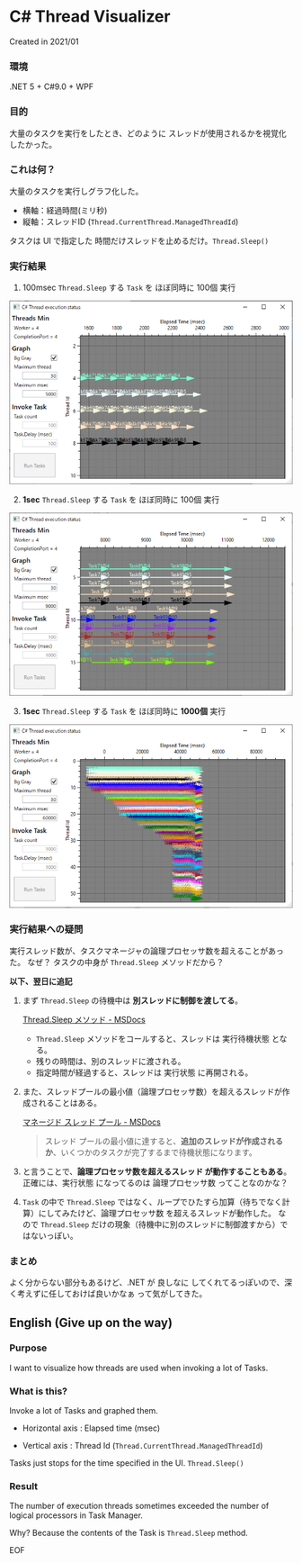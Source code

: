 # C# Thread Visualizer

Created in 2021/01



### 環境

.NET 5 + C#9.0 + WPF



### 目的

大量のタスクを実行をしたとき、どのように スレッドが使用されるかを視覚化したかった。



### これは何？

大量のタスクを実行しグラフ化した。

- 横軸：経過時間(ミリ秒)
- 縦軸：スレッドID (`Thread.CurrentThread.ManagedThreadId`)

タスクは UI で指定した 時間だけスレッドを止めるだけ。`Thread.Sleep()`



### 実行結果

1. 100msec `Thread.Sleep` する `Task` を ほぼ同時に 100個 実行

![Threads1.png](https://github.com/hsytkm/CsharpThreadVisualizer/blob/master/Threads1.png)

2. **1sec** `Thread.Sleep` する `Task` を ほぼ同時に 100個 実行

![Threads2.png](https://github.com/hsytkm/CsharpThreadVisualizer/blob/master/Threads2.png)

3. **1sec** `Thread.Sleep` する `Task` を ほぼ同時に **1000個** 実行

![Threads3.png](https://github.com/hsytkm/CsharpThreadVisualizer/blob/master/Threads3.png)



### 実行結果への疑問

実行スレッド数が、タスクマネージャの論理プロセッサ数を超えることがあった。 なぜ？ タスクの中身が `Thread.Sleep` メソッドだから？



**以下、翌日に追記**

1. まず `Thread.Sleep` の待機中は **別スレッドに制御を渡してる**。

   [Thread.Sleep メソッド - MSDocs](https://docs.microsoft.com/ja-jp/dotnet/standard/threading/pausing-and-resuming-threads)

   - `Thread.Sleep` メソッドをコールすると、スレッドは 実行待機状態 となる。
   - 残りの時間は、別のスレッドに渡される。
   - 指定時間が経過すると、スレッドは 実行状態 に再開される。

2. また、スレッドプールの最小値（論理プロセッサ数）を超えるスレッドが作成されることはある。

   [マネージド スレッド プール - MSDocs](https://docs.microsoft.com/ja-jp/dotnet/standard/threading/the-managed-thread-pool)

   >  スレッド プールの最小値に達すると、**追加のスレッドが作成されるか**、いくつかのタスクが完了するまで待機状態になります。

3. と言うことで、**論理プロセッサ数を超えるスレッド が動作することもある**。正確には、実行状態 になってるのは 論理プロセッサ数 ってことなのかな？

4. `Task` の中で `Thread.Sleep` ではなく、ループでひたすら加算（待ちでなく計算）にしてみたけど、論理プロセッサ数 を超えるスレッドが動作した。 なので `Thread.Sleep` だけの現象（待機中に別のスレッドに制御渡すから）ではないっぽい。

   

### まとめ

よく分からない部分もあるけど、.NET が 良しなに してくれてるっぽいので、深く考えずに任しておけば良いかなぁ って気がしてきた。









## English (Give up on the way)

### Purpose

I want to visualize how threads are used when invoking a lot of Tasks.



### What is this?

Invoke a lot of Tasks and graphed them.

- Horizontal axis : Elapsed time (msec)

- Vertical axis : Thread Id (`Thread.CurrentThread.ManagedThreadId`)

Tasks just stops for the time specified in the UI.  `Thread.Sleep()`



### Result

The number of execution threads sometimes exceeded the number of logical processors in Task Manager.

Why? Because the contents of the Task is `Thread.Sleep` method.



EOF